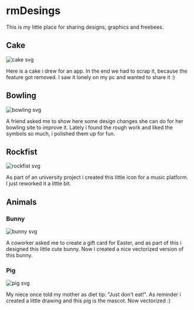 # rmDesings

This is my little place for sharing designs, graphics and freebees.

## Cake

![cake svg](https://renmuell.github.io/assets/img/cake.svg)

Here is a cake i drew for an app. In the end we had to scrap it, because the feature got removed. I saw it lonely on my pc and wanted to share it :)

## Bowling

![bowling svg](https://renmuell.github.io/assets/img/bowling.svg)

A friend asked me to show here some design changes she can do for her bowling site to improve it. Lately i found the rough work and liked the symbols so much, i polished them up for fun. 

## Rockfist

![rockfist svg](https://renmuell.github.io/assets/img/rockfist_outline.svg)

As part of an university project i created this little icon for a music platform. I just reworked it a little bit.

## Animals

### Bunny

![bunny svg](https://renmuell.github.io/assets/img/bunny.svg)

A coworker asked me to create a gift card for Easter, and as part of this i designed this little cute bunny. Now i created a nice vectorized version of this bunny.

### Pig


![pig svg](https://renmuell.github.io/assets/img/pig.svg)

My niece once told my mother as diet tip: "Just don't eat!". As reminder i created a little drawing and this pig is the mascot. Now vectorized :)
